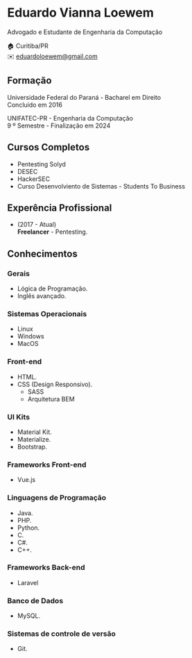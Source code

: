 # Eduardo Vianna Loewem
Advogado e Estudante de Engenharia da Computação

:house:    Curitiba/PR <br>
:envelope:  eduardoloewem@gmail.com


## Formação
Universidade Federal do Paraná - Bacharel em Direito <br>
Concluído em 2016

UNIFATEC-PR - Engenharia da Computação <br>
9 º Semestre - Finalização em 2024

## Cursos Completos
* Pentesting Solyd
* DESEC
* HackerSEC
* Curso Desenvolviento de Sistemas - Students To Business

## Experência Profissional
* (2017 -  Atual) <br>
**Freelancer** -
Pentesting.

## Conhecimentos

### Gerais
* Lógica de Programação.
* Inglês avançado.

### Sistemas Operacionais
* Linux
* Windows
* MacOS

### Front-end
* HTML.
* CSS (Design Responsivo).
  * SASS
  * Arquitetura BEM

### UI Kits
* Material Kit.
* Materialize.
* Bootstrap.

### Frameworks Front-end
* Vue.js

### Linguagens de Programação
* Java.
* PHP.
* Python.
* C.
* C#.
* C++.

### Frameworks Back-end
* Laravel

### Banco de Dados
* MySQL.

### Sistemas de controle de versão
* Git.
